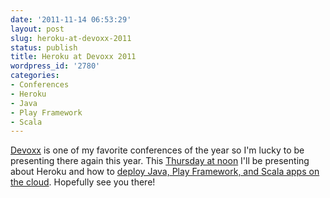 ```yaml
---
date: '2011-11-14 06:53:29'
layout: post
slug: heroku-at-devoxx-2011
status: publish
title: Heroku at Devoxx 2011
wordpress_id: '2780'
categories:
- Conferences
- Heroku
- Java
- Play Framework
- Scala
---
```


[Devoxx](http://devoxx.com) is one of my favorite conferences of the year so I'm lucky to be presenting there again this year.  This [Thursday at noon](http://devoxx.com/display/DV11/Conf+Day+4) I'll be presenting about Heroku and how to [deploy Java, Play Framework, and Scala apps on the cloud](http://devoxx.com/pages/viewpage.action?pageId=5015973).  Hopefully see you there!
